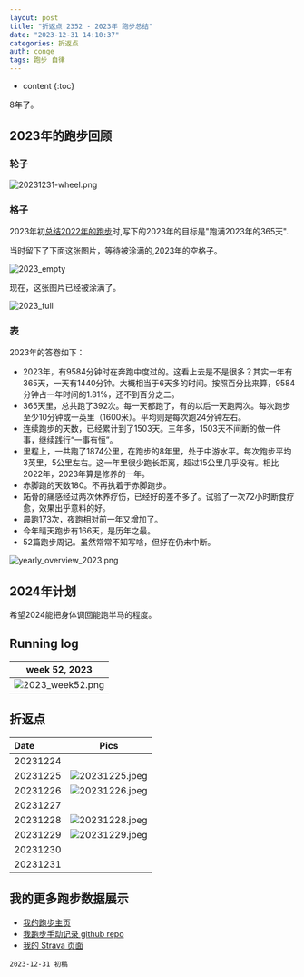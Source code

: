 ```yaml
---
layout: post
title: "折返点 2352 - 2023年 跑步总结"
date: "2023-12-31 14:10:37"
categories: 折返点
auth: conge
tags: 跑步 自律
---
```

* content
{:toc}

8年了。




## 2023年的跑步回顾

### 轮子

![20231231-wheel.png](https://s2.loli.net/2024/01/05/TzIMFAqeV3vJCsX.png)

### 格子

2023年初[总结2022年的跑步](https://conge.livingwithfcs.org/2023/01/01/Review-2022-running/)时,写下的2023年的目标是"跑满2023年的365天". 

当时留下了下面这张图片，等待被涂满的,2023年的空格子。

![2023_empty](https://s2.loli.net/2023/01/02/BKqNcpsCRk8yELj.png)

现在，这张图片已经被涂满了。

![2023_full](https://s2.loli.net/2024/01/05/sgMrE5F8X9ho6Vb.png)

### 表

2023年的答卷如下：

* 2023年，有9584分钟时在奔跑中度过的。这看上去是不是很多？其实一年有365天，一天有1440分钟。大概相当于6天多的时间。按照百分比来算，9584分钟占一年时间的1.81%，还不到百分之二。
* 365天里，总共跑了392次。每一天都跑了，有的以后一天跑两次。每次跑步至少10分钟或一英里（1600米）。平均则是每次跑24分钟左右。
* 连续跑步的天数，已经累计到了1503天。三年多，1503天不间断的做一件事，继续践行“一事有恒”。
* 里程上，一共跑了1874公里，在跑步的8年里，处于中游水平。每次跑步平均3英里，5公里左右。这一年里很少跑长距离，超过15公里几乎没有。相比2022年，2023年算是修养的一年。
* 赤脚跑的天数180。不再执着于赤脚跑步。
* 跖骨的痛感经过两次休养疗伤，已经好的差不多了。试验了一次72小时断食疗愈，效果出乎意料的好。
* 晨跑173次，夜跑相对前一年又增加了。
* 今年晴天跑步有166天，是历年之最。
* 52篇跑步周记。虽然常常不知写啥，但好在仍未中断。

![yearly_overview_2023.png](https://s2.loli.net/2024/01/05/Vo7R9EBmsCwD6yh.png)

## 2024年计划

希望2024能把身体调回能跑半马的程度。

## Running log

| week 52, 2023 |
| :-----------: |
| ![2023_week52.png](https://s2.loli.net/2024/01/05/I7CTJ8v1fKASFU2.png) |

## 折返点

| Date     | Pics  |
| :------- | :------------------------------------------------------------------: |
| 20231224 |  |
| 20231225 | ![20231225.jpeg](https://s2.loli.net/2024/01/05/PNyDiMWpct3xwmR.jpg) |
| 20231226 | ![20231226.jpeg](https://s2.loli.net/2024/01/05/AuqijGa6Exv1O5D.jpg) |
| 20231227 |  |
| 20231228 | ![20231228.jpeg](https://s2.loli.net/2024/01/05/jb8CdZA69qrsViX.jpg) |
| 20231229 | ![20231229.jpeg](https://s2.loli.net/2024/01/05/nBSqAsw6l8bp2Qo.jpg) |
| 20231230 |  |
| 20231231 |  |

## 我的更多跑步数据展示

* [我的跑步主页](https://conge.livingwithfcs.org/running_page/)
* [我跑步手动记录 github repo](https://github.com/conge/RunningStreak)
* [我的 Strava 页面](https://www.strava.com/athletes/57680242)

```
2023-12-31 初稿
```
